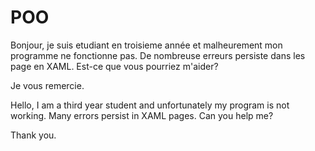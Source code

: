 # POO

Bonjour, je suis etudiant en troisieme année et malheurement mon programme ne fonctionne pas.
De nombreuse erreurs persiste dans les page en XAML.
Est-ce que vous pourriez m'aider?

Je vous remercie.



Hello, I am a third year student and unfortunately my program is not working.
Many errors persist in XAML pages.
Can you help me?

Thank you.
